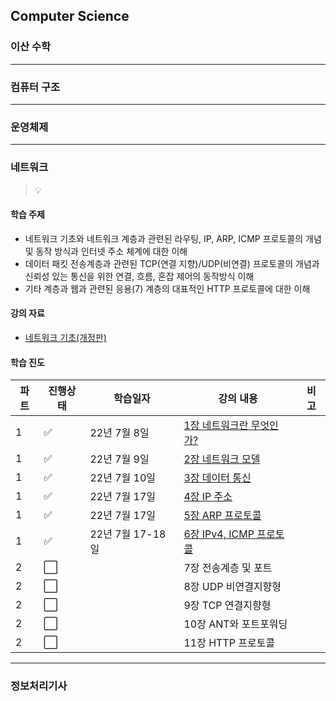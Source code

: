 ## Computer Science

### 이산 수학

---

### 컴퓨터 구조

---

### 운영체제

---

### 네트워크

> 💡

#### 학습 주제

* 네트워크 기초와 네트워크 계층과 관련된 라우팅, IP, ARP, ICMP 프로토콜의 개념 및 동작 방식과 인터넷 주소 체계에 대한 이해
* 데이터 패킷 전송계층과 관련된 TCP(연결 지향)/UDP(비연결) 프로토콜의 개념과 신뢰성 있는 통신을 위한 연결, 흐름, 혼잡 제어의 동작방식 이해
* 기타 계층과 웹과 관련된 응용(7) 계층의 대표적인 HTTP 프로토콜에 대한 이해

#### 강의 자료

* [네트워크 기초(개정판)](https://www.youtube.com/playlist?list=PL0d8NnikouEWcF1jJueLdjRIC4HsUlULi)

#### 학습 진도

| 파트  | 진행상태                 | 학습일자          | 강의 내용                                             | 비고  |
| --- | -------------------- | ------------- | ------------------------------------------------- | --- |
| 1   | :white_check_mark:   | 22년 7월 8일     | [1장 네트워크란 무엇인가?](./네트워크/1장-네트워크란-무엇인가.md)         |     |
| 1   | :white_check_mark:   | 22년 7월 9일     | [2장 네트워크 모델](./네트워크/2장-네트워크-모델.md)                |     |
| 1   | :white_check_mark:   | 22년 7월 10일    | [3장 데이터 통신](./네트워크/3장-데이터-통신.md)                  |     |
| 1   | :white_check_mark:   | 22년 7월 17일    | [4장 IP 주소](./네트워크/4장-IP-주소.md)                    |     |
| 1   | :white_check_mark:   | 22년 7월 17일    | [5장 ARP 프로토콜](./네트워크/5장-ARP-프로토콜.md)              |     |
| 1   | :white_check_mark:   | 22년 7월 17-18일 | [6장 IPv4, ICMP 프로토콜](./네트워크/6장-IPv4-ICMP-프로토콜.md) |     |
| 2   | :white_large_square: |               | 7장 전송계층 및 포트                                      |     |
| 2   | :white_large_square: |               | 8장 UDP 비연결지향형                                     |     |
| 2   | :white_large_square: |               | 9장 TCP 연결지향형                                      |     |
| 2   | :white_large_square: |               | 10장 ANT와 포트포워딩                                    |     |
| 2   | :white_large_square: |               | 11장 HTTP 프로토콜                                     |     |

---

### 정보처리기사
